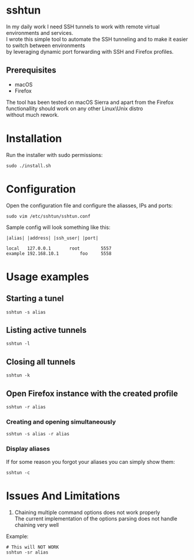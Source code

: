 # sshtun
In my daily work I need SSH tunnels to work with remote virtual environments and services.  
I wrote this simple tool to automate the SSH tunneling and to make it easier to switch between environments  
by leveraging dynamic port forwarding with SSH and Firefox profiles. 

## Prerequisites
* macOS
* Firefox

The tool has been tested on macOS Sierra and apart from the Firefox functionallity should work on any other Linux\Unix distro  
without much rework.

# Installation
Run the installer with sudo permissions:
```shell
sudo ./install.sh
```

# Configuration
Open the configuration file and configure the aliasses, IPs and ports:
```shell
sudo vim /etc/sshtun/sshtun.conf
```
Sample config will look something like this:
```
|alias| |address| |ssh_user| |port|

local	127.0.0.1		root		5557
example	192.168.10.1		foo		5558
```

# Usage examples
## Starting a tunel
```shell
sshtun -s alias
```
## Listing active tunnels
```shell
sshtun -l
```

## Closing all tunnels
```shell
sshtun -k
```

## Open Firefox instance with the created profile
```shell
sshtun -r alias
```
### Creating and opening simultaneously
```shell
sshtun -s alias -r alias
```

### Display aliases
If for some reason you forgot your aliases you can simply show them:
```shell
sshtun -c
```

# Issues And Limitations
1. Chaining multiple command options does not work properly  
The current implementation of the options parsing does not handle chaining very well
  
Example:
```shell
# This will NOT WORK
sshtun -sr alias
```


